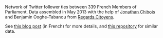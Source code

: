 Network of Twitter follower ties between 339 French Members of Parliament. Data assembled in May 2013 with the help of [Jonathan Chibois][jc] and Benjamin Ooghe-Tabanou from [Regards Citoyens][rc].

See [this blog post][pb] (in French) for more details, and [this repository](https://github.com/briatte/elus) for similar data.

[jc]: http://laspic.hypotheses.org/
[rc]: http://www.regardscitoyens.org/
[pb]: http://politbistro.hypotheses.org/1752
